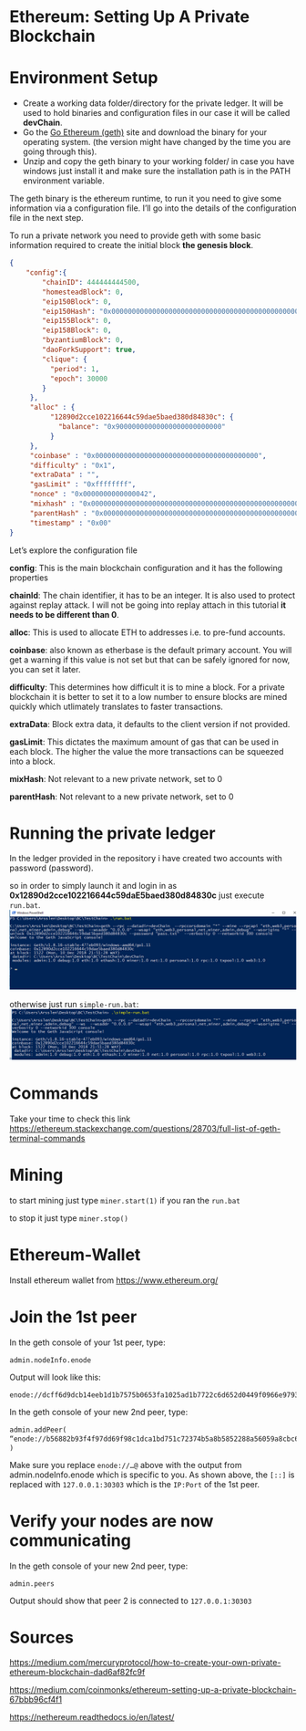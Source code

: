 Ethereum: Setting Up A Private Blockchain
====

# Environment Setup
- Create a working data folder/directory for the private ledger. It will be used to hold binaries and configuration files in our case it will be called **devChain**.
- Go the [Go Ethereum (geth)](https://geth.ethereum.org/downloads/)
 site and download the binary for your operating system. (the version might have changed by the time you are going through this).
- Unzip and copy the geth binary to your working folder/ in case you have windows just install it and make sure the installation path is in the PATH environment variable.


The geth binary is the ethereum runtime, to run it you need to give some information via a configuration file. I’ll go into the details of the configuration file in the next step.

To run a private network you need to provide geth with some basic information required to create the initial block **the genesis block**.

```json
{
    "config":{
        "chainID": 444444444500,
        "homesteadBlock": 0,
        "eip150Block": 0,
        "eip150Hash": "0x0000000000000000000000000000000000000000000000000000000000000000",
        "eip155Block": 0,
        "eip158Block": 0,
        "byzantiumBlock": 0,
        "daoForkSupport": true,
        "clique": {
          "period": 1,
          "epoch": 30000
        }
     },
     "alloc" : {
          "12890d2cce102216644c59dae5baed380d84830c": {
            "balance": "0x90000000000000000000000000"
          }
     },
     "coinbase" : "0x0000000000000000000000000000000000000000",
     "difficulty" : "0x1",
     "extraData" : "",
     "gasLimit" : "0xffffffff",
     "nonce" : "0x0000000000000042",
     "mixhash" : "0x0000000000000000000000000000000000000000000000000000000000000000",
     "parentHash" : "0x0000000000000000000000000000000000000000000000000000000000000000",
     "timestamp" : "0x00"
}
```

Let’s explore the configuration file

**config**: This is the main blockchain configuration and it has the following properties

**chainId**: The chain identifier, it has to be an integer. It is also used to protect against replay attack. I will not be going into replay attach in this tutorial **it needs to be different than 0**.

**alloc**: This is used to allocate ETH to addresses i.e. to pre-fund accounts.

**coinbase**: also known as etherbase is the default primary account. You will get a warning if this value is not set but that can be safely ignored for now, you can set it later.

**difficulty**: This determines how difficult it is to mine a block. For a private blockchain it is better to set it to a low number to ensure blocks are mined quickly which utlimately translates to faster transactions.

**extraData**: Block extra data, it defaults to the client version if not provided.

**gasLimit**: This dictates the maximum amount of gas that can be used in each block. The higher the value the more transactions can be squeezed into a block.

**mixHash**: Not relevant to a new private network, set to 0

**parentHash**: Not relevant to a new private network, set to 0

# Running the private ledger
In the ledger provided in the repository i have created two accounts with password (password).

so in order to simply launch it and login in as **0x12890d2cce102216644c59daE5baed380d84830c** just execute ``run.bat``.
![Run](img/run-login.png)

otherwise just run ``simple-run.bat``:
![Run](img/run-simple.png)

# Commands
Take your time to check this link
https://ethereum.stackexchange.com/questions/28703/full-list-of-geth-terminal-commands

# Mining
to start mining just type ``miner.start(1)`` if you ran the ``run.bat``

to stop it just type ``miner.stop()``


# Ethereum-Wallet
Install ethereum wallet from https://www.ethereum.org/ 

# Join the 1st peer
In the geth console of your 1st peer, type:

```
admin.nodeInfo.enode
```
Output will look like this:

```
enode://dcff6d9dcb14eeb1d1b7575b0653fa1025ad1b7722c6d652d0449f0966e97931bdf037e5542086e7b9e0bec056566522c6c0cc4d73d8e4186a35da8aa5988e15@[::]:30303
```
In the geth console of your new 2nd peer, type:

```
admin.addPeer( “enode://b56882b93f4f97dd69f98c1dca1bd751c72374b5a8b5852288a56059a8cbc63614afd57274cfa7695178cf292aad9e682f0117044f9a28c9e098da688c8dfd89@127.0.0.1:30303” )
```

Make sure you replace ``enode://…@`` above with the output from admin.nodeInfo.enode which is specific to you. As shown above, the ``[::]`` is replaced with ``127.0.0.1:30303`` which is the ``IP:Port`` of the 1st peer.

# Verify your nodes are now communicating
In the geth console of your new 2nd peer, type:

```
admin.peers
```

Output should show that peer 2 is connected to ``127.0.0.1:30303``



# Sources

https://medium.com/mercuryprotocol/how-to-create-your-own-private-ethereum-blockchain-dad6af82fc9f

https://medium.com/coinmonks/ethereum-setting-up-a-private-blockchain-67bbb96cf4f1

https://nethereum.readthedocs.io/en/latest/